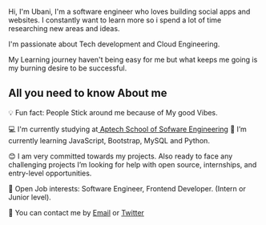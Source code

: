 Hi, I'm Ubani, 
I'm a software engineer who loves building social apps and websites. 
I constantly want to learn more so i spend a lot of time researching new areas and ideas. 

I'm passionate about Tech development and Cloud Engineering. 


My Learning journey haven't being easy for me but what keeps me going is my burning  desire to be successful.

<h2>All you need to know About me</h2>




💡 Fun fact: People Stick around me because of My good Vibes.

💻 I'm currently studying at<a href="https://aptech-ng.com/ace/aptech-nigeria.html"> Aptech School of Sofware Engineering</a>
🌱 I’m currently learning 
  JavaScript, 
  Bootstrap,
  MySQL and 
  Python.

😊 I am very committed towards my projects. Also ready to face any challenging projects
    I’m looking for help with open source, internships, and entry-level opportunities.

💼 Open Job interests: Software Engineer, Frontend Developer. (Intern or Junior level).

📩 You can contact me by <a href="Mailto:ubanicee@gmail.com">Email</a> or <a href="https://mobile.twitter.com/ubanicee">Twitter</a>

<!---
Ubanimela/Ubanimela is a ✨ special ✨ repository because its `README.md` (this file) appears on your GitHub profile.
You can click the Preview link to take a look at your changes.
--->
